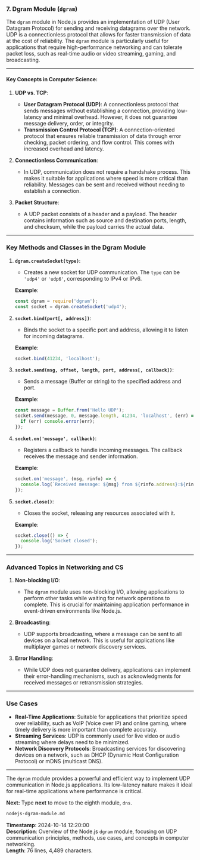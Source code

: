 ### 7. **Dgram Module** (`dgram`)

The `dgram` module in Node.js provides an implementation of UDP (User Datagram Protocol) for sending and receiving datagrams over the network. UDP is a connectionless protocol that allows for faster transmission of data at the cost of reliability. The `dgram` module is particularly useful for applications that require high-performance networking and can tolerate packet loss, such as real-time audio or video streaming, gaming, and broadcasting.

---

#### Key Concepts in Computer Science:

1. **UDP vs. TCP**:
   - **User Datagram Protocol (UDP)**: A connectionless protocol that sends messages without establishing a connection, providing low-latency and minimal overhead. However, it does not guarantee message delivery, order, or integrity.
   - **Transmission Control Protocol (TCP)**: A connection-oriented protocol that ensures reliable transmission of data through error checking, packet ordering, and flow control. This comes with increased overhead and latency.

2. **Connectionless Communication**:
   - In UDP, communication does not require a handshake process. This makes it suitable for applications where speed is more critical than reliability. Messages can be sent and received without needing to establish a connection.

3. **Packet Structure**:
   - A UDP packet consists of a header and a payload. The header contains information such as source and destination ports, length, and checksum, while the payload carries the actual data.

---

### **Key Methods and Classes in the Dgram Module**

1. **`dgram.createSocket(type)`**:
   - Creates a new socket for UDP communication. The `type` can be `'udp4'` or `'udp6'`, corresponding to IPv4 or IPv6.

   **Example**:
   ```javascript
   const dgram = require('dgram');
   const socket = dgram.createSocket('udp4');
   ```

2. **`socket.bind(port[, address])`**:
   - Binds the socket to a specific port and address, allowing it to listen for incoming datagrams.

   **Example**:
   ```javascript
   socket.bind(41234, 'localhost');
   ```

3. **`socket.send(msg, offset, length, port, address[, callback])`**:
   - Sends a message (Buffer or string) to the specified address and port.

   **Example**:
   ```javascript
   const message = Buffer.from('Hello UDP');
   socket.send(message, 0, message.length, 41234, 'localhost', (err) => {
     if (err) console.error(err);
   });
   ```

4. **`socket.on('message', callback)`**:
   - Registers a callback to handle incoming messages. The callback receives the message and sender information.

   **Example**:
   ```javascript
   socket.on('message', (msg, rinfo) => {
     console.log(`Received message: ${msg} from ${rinfo.address}:${rinfo.port}`);
   });
   ```

5. **`socket.close()`**:
   - Closes the socket, releasing any resources associated with it.

   **Example**:
   ```javascript
   socket.close(() => {
     console.log('Socket closed');
   });
   ```

---

### **Advanced Topics in Networking and CS**

1. **Non-blocking I/O**:
   - The `dgram` module uses non-blocking I/O, allowing applications to perform other tasks while waiting for network operations to complete. This is crucial for maintaining application performance in event-driven environments like Node.js.

2. **Broadcasting**:
   - UDP supports broadcasting, where a message can be sent to all devices on a local network. This is useful for applications like multiplayer games or network discovery services.

3. **Error Handling**:
   - While UDP does not guarantee delivery, applications can implement their error-handling mechanisms, such as acknowledgments for received messages or retransmission strategies.

---

### **Use Cases**
- **Real-Time Applications**: Suitable for applications that prioritize speed over reliability, such as VoIP (Voice over IP) and online gaming, where timely delivery is more important than complete accuracy.
- **Streaming Services**: UDP is commonly used for live video or audio streaming where delays need to be minimized.
- **Network Discovery Protocols**: Broadcasting services for discovering devices on a network, such as DHCP (Dynamic Host Configuration Protocol) or mDNS (multicast DNS).

---

The `dgram` module provides a powerful and efficient way to implement UDP communication in Node.js applications. Its low-latency nature makes it ideal for real-time applications where performance is critical.

**Next:** Type **next** to move to the eighth module, `dns`.

```md
nodejs-dgram-module.md
```

**Timestamp**: 2024-10-14 12:20:00  
**Description**: Overview of the Node.js `dgram` module, focusing on UDP communication principles, methods, use cases, and concepts in computer networking.  
**Length**: 76 lines, 4,489 characters.
